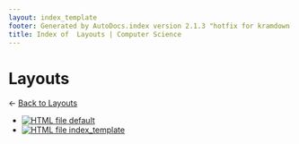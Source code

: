 ```yaml
---
layout: index_template
footer: Generated by AutoDocs.index version 2.1.3 "hotfix for kramdown bugs" ⓒ Starwort, 2020
title: Index of  Layouts | Computer Science
---
```


#  Layouts

← [Back to  Layouts](..)

- [![HTML file](https://img.icons8.com/windows/512/bb86fc/regular-document.png) default](_layouts/default.html)
- [![HTML file](https://img.icons8.com/windows/512/bb86fc/regular-document.png) index_template](_layouts/index_template.html)
